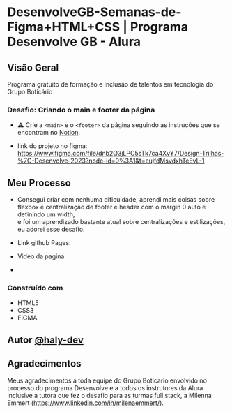 # DesenvolveGB-Semanas-de-Figma+HTML+CSS | Programa Desenvolve GB - Alura 

## Visão Geral

Programa gratuito de formação e inclusão de talentos em tecnologia do Grupo Boticário

### Desafio: Criando o main e footer da página

- ⚠️ Crie a `<main>` e o `<footer>` da página seguindo as instruções que se encontram no [Notion](https://milenaemmert.notion.site/Desafio-Criando-o-Footer-da-p-gina-a87c70459fb942aba9b62cc952a17128).

- link do projeto no figma: https://www.figma.com/file/dnb2Q3jLPC5sTk7ca4XvY7/Design-Trilhas-%7C-Desenvolve-2023?node-id=0%3A1&t=eujfdMsvdxhTeEvL-1

## Meu Processo

- Consegui criar com nenhuma dificuldade, aprendi mais coisas sobre flexbox e centralização de footer e header com o margin 0 auto e definindo um width, <br>
e foi um aprendizado bastante atual sobre centralizações e estilizações, eu adorei esse desafio.

- Link github Pages: 

- Video da pagina:

- 

### Construído com

- HTML5
- CSS3
- FIGMA

## Autor [@haly-dev](https://www.linkedin.com/in/halysson-franca/)

## Agradecimentos

Meus agradecimentos a toda equipe do Grupo Boticario envolvido no processo do programa Desenvolve e a todos os instrutores da Alura inclusive a tutora que fez o desafio para as turmas full stack, a Milenna Emmert (https://www.linkedin.com/in/milenaemmert/).
